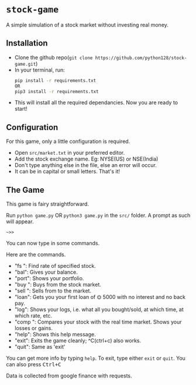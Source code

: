 # `stock-game`
A simple simulation of a stock market without investing real money.

## Installation
- Clone the github repo(`git clone https://github.com/python128/stock-game.git`)
- In your terminal, run: 
  ```sh
  pip install -r requirements.txt
  OR 
  pip3 install -r requirements.txt
  ```
- This will install all the required dependancies.
Now you are ready to start!

## Configuration
For this game, only a little configuration is required. 
- Open `src/market.txt` in your preferred editor.
- Add the stock exchange name. Eg: NYSE(US) or NSE(India)
- Don't type anything else in the file, else an error will occur.
- It can be in capital or small letters.
That's it! 

## The Game
This game is fairy straightforward.

Run `python game.py` OR `python3 game.py` in the `src/` folder.
A prompt as such will appear.
```
~>> 
```
You can now type in some commands.

Here are the commands.
- "fs <stock>": Find rate of specified stock.
- "bal": Gives your balance.
- "port": Shows your portfolio.
- "buy <stock> <num of shares>": Buys <num of shares> <stock> from the stock market.
- "sell <stock> <num of shares>": Sells <num of shares> from <stock> to the market.
- "loan": Gets you your first loan of ⏣ 5000 with no interest and no back pay.
- "log": Shows your logs, i.e. what all you bought/sold, at which time, at which rate, etc.
- "comp <stock>": Compares your stock with the real time market. Shows your losses or gains.
- "help": Shows this help message.
- "exit": Exits the game cleanly; ^C(ctrl+c) also works.
- "quit": Same as 'exit'
  
You can get more info by typing `help`.
To exit, type either `exit` or `quit`. You can also press <kbd>Ctrl+C</kbd>

  
Data is collected from google finance with requests.
